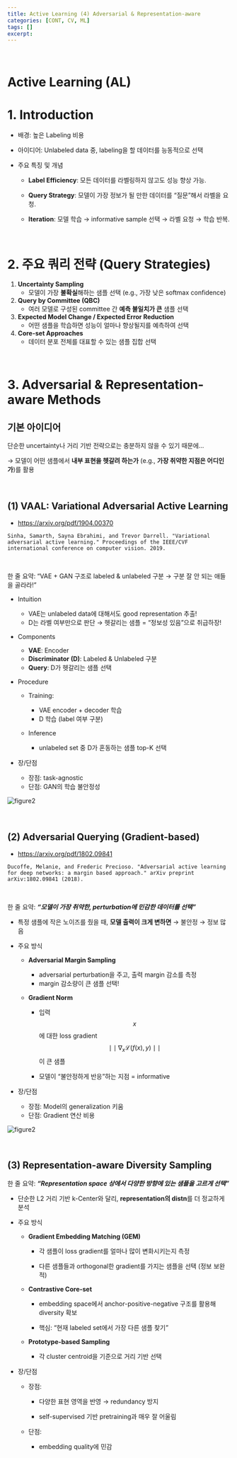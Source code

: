 ```yaml
---
title: Active Learning (4) Adversarial & Representation-aware
categories: [CONT, CV, ML]
tags: []
excerpt: 
---
```


<script src="https://cdn.mathjax.org/mathjax/latest/MathJax.js?config=TeX-AMS-MML_HTMLorMML" type="text/javascript"></script>

<br>

# Active Learning (AL)

# 1. Introduction

- 배경: 높은 Labeling 비용

- 아이디어: Unlabeled data 중, labeling을 할 데이터를 능동적으로 선택

- 주요 특징 및 개념

  - **Label Efficiency**: 모든 데이터를 라벨링하지 않고도 성능 향상 가능.

  - **Query Strategy**: 모델이 가장 정보가 될 만한 데이터를 “질문”해서 라벨을 요청.

  - **Iteration**: 모델 학습 → informative sample 선택 → 라벨 요청 → 학습 반복.

<br>

# 2. 주요 쿼리 전략 (Query Strategies)

1. **Uncertainty Sampling**
   - 모델이 가장 **불확실**해하는 샘플 선택 (e.g., 가장 낮은 softmax confidence)
2. **Query by Committee (QBC)**
   - 여러 모델로 구성된 committee 간 **예측 불일치가 큰** 샘플 선택
3. **Expected Model Change / Expected Error Reduction**
   - 어떤 샘플을 학습하면 성능이 얼마나 향상될지를 예측하여 선택
4. **Core-set Approaches**
   - 데이터 분포 전체를 대표할 수 있는 샘플 집합 선택

<br>

# 3. Adversarial & Representation-aware Methods

## 기본 아이디어

단순한 uncertainty나 거리 기반 전략으로는 충분하지 않을 수 있기 때문에...

→ 모델이 어떤 샘플에서 **내부 표현을 헷갈려 하는가** (e.g., **가장 취약한 지점은 어디인가**)를 활용

<br>

## (1) VAAL: Variational Adversarial Active Learning

- https://arxiv.org/pdf/1904.00370

```
Sinha, Samarth, Sayna Ebrahimi, and Trevor Darrell. "Variational adversarial active learning." Proceedings of the IEEE/CVF international conference on computer vision. 2019.
```

<br>

한 줄 요약: “VAE + GAN 구조로 labeled & unlabeled 구분 → 구분 잘 안 되는 애들을 골라라!”

- Intuition

  - VAE는 unlabeled data에 대해서도 good representation 추출!
  - D는 라벨 여부만으로 판단 → 헷갈리는 샘플 = “정보성 있음”으로 취급하장!

- Components

  - **VAE**: Encoder
  - **Discriminator (D)**: Labeled & Unlabeled 구분
  - **Query**: D가 헷갈리는 샘플 선택

- Procedure

  - Training: 
    - VAE encoder + decoder 학습
    - D 학습 (label 여부 구분)

  - Inference
    - unlabeled set 중 D가 혼동하는 샘플 top-K 선택

- 장/단점

  - 장점: task-agnostic 
  - 단점: GAN의 학습 불안정성

![figure2](/assets/img/CONT/img43.png)

<br>

## (2) Adversarial Querying (Gradient-based)

- https://arxiv.org/pdf/1802.09841

```
Ducoffe, Melanie, and Frederic Precioso. "Adversarial active learning for deep networks: a margin based approach." arXiv preprint arXiv:1802.09841 (2018).
```

<br>

한 줄 요약: ***“모델이 가장 취약한, perturbation에 민감한 데이터를 선택”***

- 특정 샘플에 작은 노이즈를 줬을 때, **모델 출력이 크게 변하면** → 불안정 → 정보 많음

- 주요 방식

  - **Adversarial Margin Sampling**

    - adversarial perturbation을 주고, 출력 margin 감소를 측정
    - margin 감소량이 큰 샘플 선택! 

  - **Gradient Norm**

    - 입력 $$x$$에 대한 loss gradient $$\mid \mid \nabla_x \mathcal{L}(f(x), y) \mid \mid$$이 큰 샘플

    - 모델이 “불안정하게 반응”하는 지점 = informative

- 장/단점
  - 장점: Model의 generalization 키움
  - 단점: Gradient 연산 비용 

![figure2](/assets/img/CONT/img44.png)

<br>

## (3) Representation-aware Diversity Sampling

한 줄 요약: ***“Representation space 상에서 다양한 방향에 있는 샘플을 고르게 선택”***

- 단순한 L2 거리 기반 k-Center와 달리, **representation의 distn**를 더 정교하게 분석

- 주요 방식

  - **Gradient Embedding Matching (GEM)**

    - 각 샘플이 loss gradient를 얼마나 많이 변화시키는지 측정

    - 다른 샘플들과 orthogonal한 gradient를 가지는 샘플을 선택 (정보 보완적)

  - **Contrastive Core-set**

    - embedding space에서 anchor-positive-negative 구조를 활용해 diversity 확보

    - 핵심: “현재 labeled set에서 가장 다른 샘플 찾기”

  - **Prototype-based Sampling**
    - 각 cluster centroid을 기준으로 거리 기반 선택

- 장/단점

  - 장점:

    - 다양한 표현 영역을 반영 → redundancy 방지

    - self-supervised 기반 pretraining과 매우 잘 어울림


  - 단점:
    - embedding quality에 민감


